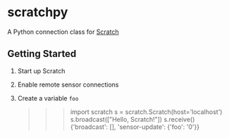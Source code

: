 # scratchpy

A Python connection class for [Scratch](scratch.mit.edu)

## Getting Started

1. Start up Scratch

2. Enable remote sensor connections

3. Create a variable `foo`

	>>> import scratch
 	>>> s = scratch.Scratch(host='localhost')
	>>> s.broadcast(["Hello, Scratch!"])
	>>> s.receive()
	{'broadcast': [], 'sensor-update': {'foo': '0'}}
	>>> 

